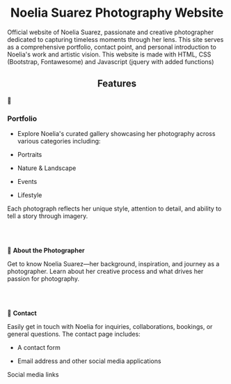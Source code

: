 <h1 align="center">
Noelia Suarez Photography Website
</h1>

Official website of Noelia Suarez,  passionate and creative photographer dedicated to capturing timeless moments through her lens. This site serves as a comprehensive portfolio, contact point, and personal introduction to Noelia's work and artistic vision. This website is made with HTML, CSS (Bootstrap, Fontawesome) and Javascript (jquery with added functions)

<h2 align="center">
  Features
</h2>


🌟 <h3>Portfolio</h3>

- Explore Noelia's curated gallery showcasing her photography across various categories including:

- Portraits

- Nature & Landscape

- Events

- Lifestyle

Each photograph reflects her unique style, attention to detail, and ability to tell a story through imagery.

<br>
<br>

👤 <strong>About the Photographer</strong>

Get to know Noelia Suarez—her background, inspiration, and journey as a photographer. Learn about her creative process and what drives her passion for photography.

<br>
<br>

📱 <strong>Contact</strong>

Easily get in touch with Noelia for inquiries, collaborations, bookings, or general questions. The contact page includes:

- A contact form

- Email address and other social media applications

Social media links
